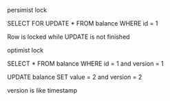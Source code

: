 persimist lock

SELECT FOR UPDATE * FROM balance WHERE id = 1

Row is locked while UPDATE is not finished

optimist lock

SELECT * FROM balance WHERE id = 1 and version = 1

UPDATE balance SET value = 2 and version = 2

version is like timestamp